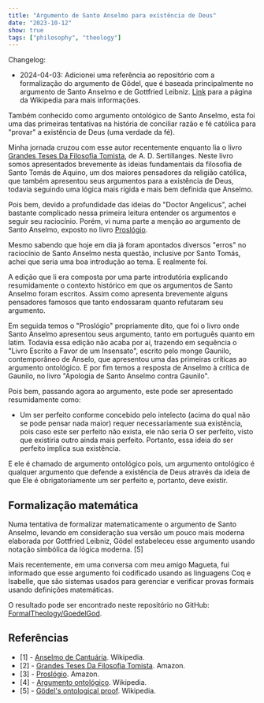 ```yaml
---
title: "Argumento de Santo Anselmo para existência de Deus"
date: "2023-10-12"
show: true
tags: ["philosophy", "theology"]
---
```


Changelog:

- 2024-04-03: Adicionei uma referência ao repositório com a formalização do argumento de Gödel, que é baseada principalmente no argumento de Santo Anselmo e de Gottfried Leibniz. [Link](https://en.wikipedia.org/wiki/G%C3%B6del%27s_ontological_proof) para a página da Wikipedia para mais informações.

Também conhecido como argumento ontológico de Santo Anselmo, esta foi uma das primeiras tentativas na história de conciliar razão e fé católica para "provar" a existência de Deus (uma verdade da fé).

Minha jornada cruzou com esse autor recentemente enquanto lia o livro [Grandes Teses Da Filosofia Tomista](https://a.co/d/e5IV1oc), de A. D. Sertillanges. Neste livro somos apresentados brevemente às ideias fundamentais da filosofia de Santo Tomás de Aquino, um dos maiores pensadores da religião católica, que também apresentou seus argumentos para a existência de Deus, todavia seguindo uma lógica mais rígida e mais bem definida que Anselmo.

Pois bem, devido a profundidade das ideias do "Doctor Angelicus", achei bastante complicado nessa primeira leitura entender os argumentos e seguir seu raciocínio. Porém, vi numa parte a menção ao argumento de Santo Anselmo, exposto no livro [Proslógio](https://a.co/d/gvMsEk4).

Mesmo sabendo que hoje em dia já foram apontados diversos "erros" no raciocínio de Santo Anselmo nesta questão, inclusive por Santo Tomás, achei que seria uma boa introdução ao tema. E realmente foi.

A edição que li era composta por uma parte introdutória explicando resumidamente o contexto histórico em que os argumentos de Santo Anselmo foram escritos. Assim como apresenta brevemente alguns pensadores famosos que tanto endossaram quanto refutaram seu argumento.

Em seguida temos o "Proslógio" propriamente dito, que foi o livro onde Santo Anselmo apresentou seus argumento, tanto em português quanto em latim. Todavia essa edição não acaba por aí, trazendo em sequência o "Livro Escrito a Favor de um Insensato", escrito pelo monge Gaunilo, contemporâneo de Anselo, que apresentou uma das primeiras críticas ao argumento ontológico. E por fim temos a resposta de Anselmo à crítica de Gaunilo, no livro "Apologia de Santo Anselmo contra Gaunilo".

Pois bem, passando agora ao argumento, este pode ser apresentado resumidamente como:

+ Um ser perfeito conforme concebido pelo intelecto (acima do qual não se pode pensar nada maior) requer necessariamente sua existência, pois caso este ser perfeito não exista, ele não seria O ser perfeito, visto que existiria outro ainda mais perfeito. Portanto, essa ideia do ser perfeito implica sua existência.

E ele é chamado de argumento ontológico pois, um argumento ontológico é qualquer argumento que defende a existência de Deus através da ideia de que Ele é obrigatoriamente um ser perfeito e, portanto, deve existir.

## Formalização matemática

Numa tentativa de formalizar matematicamente o argumento de Santo Anselmo, levando em consideração sua versão um pouco mais moderna elaborada por Gottfried Leibniz, Gödel estabeleceu esse argumento usando notação simbólica da lógica moderna. [5]

Mais recentemente, em uma conversa com meu amigo Magueta, fui informado que esse argumento foi codificado usando as linguagens Coq e Isabelle, que são sistemas usados para gerenciar e verificar provas formais usando definições matemáticas.

O resultado pode ser encontrado neste repositório no GitHub: [FormalTheology/GoedelGod](https://github.com/FormalTheology/GoedelGod).

## Referências

- [1] - [Anselmo de Cantuária](https://pt.wikipedia.org/wiki/Anselmo_de_Cantu%C3%A1ria). Wikipedia.
- [2] - [Grandes Teses Da Filosofia Tomista](https://a.co/d/e5IV1oc). Amazon.
- [3] - [Proslógio](https://a.co/d/gvMsEk4). Amazon.
- [4] - [Argumento ontológico](https://pt.wikipedia.org/wiki/Argumento_ontol%C3%B3gico). Wikipedia.
- [5] - [Gödel's ontological proof](https://en.wikipedia.org/wiki/G%C3%B6del%27s_ontological_proof). Wikipedia.
